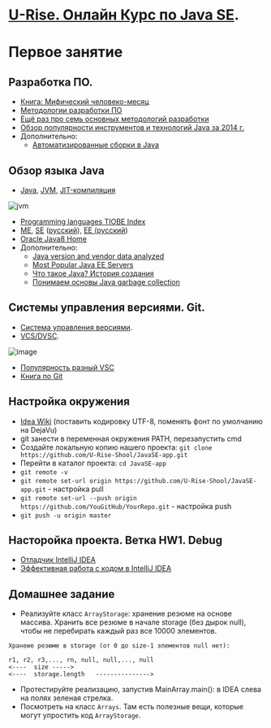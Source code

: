 # <a href="http://java.u-rise.com/">U-Rise. Онлайн Курс по Java SE</a>.
# Первое занятие

##  Разработка ПО.
- <a href="https://ru.wikipedia.org/wiki/Мифический_человеко-месяц">Книга: Мифический человеко-месяц</a>
- <a href="https://dou.ua/forums/topic/14015/">Методологии разработки ПО</a>
- <a href="https://habrahabr.ru/company/edison/blog/269789/">Ещё раз про семь основных методологий разработки</a>
- <a href="http://zeroturnaround.com/rebellabs/java-tools-and-technologies-landscape-for-2014/">Обзор популярности инструментов и технологий Java за 2014 г.</a>
-  Дополнительно:
   - <a href="http://www.quizful.net/post/automated-builds-java">Автоматизированные сборки в Java</a>

## Обзор языка Java
- <a href="http://ru.wikipedia.org/wiki/Java">Java</a>, <a href="http://ru.wikipedia.org/wiki/Виртуальная_машина_Java">JVM</a>, <a href="http://ru.wikipedia.org/wiki/JIT">JIT-компиляция</a>

![jvm](https://cloud.githubusercontent.com/assets/18701152/15219296/e6c67e86-186b-11e6-986f-651a87deec6c.png)

- <a href="http://www.tiobe.com/index.php/content/paperinfo/tpci/index.html">Programming languages TIOBE Index</a>
- <a href="http://ru.wikipedia.org/wiki/Java_Platform,_Micro_Edition">ME</a>, <a href="http://en.wikipedia.org/wiki/Java_Platform,_Standard_Edition">SE</a> (<a href="http://ru.wikipedia.org/wiki/Java_Platform,_Standard_Edition">русский</a>), <a href="http://en.wikipedia.org/wiki/Java_Platform,_Enterprise_Edition">EE (<a href="http://ru.wikipedia.org/wiki/Java_Platform,_Enterprise_Edition">русский</a>)</a>
- <a href="http://docs.oracle.com/javase/8/docs/index.html">Oracle Java8 Home</a>
-  Дополнительно:
   - <a href="https://plumbr.eu/blog/java/java-version-and-vendor-data-analyzed-2016-edition">Java version and vendor data analyzed</a>
   - <a href="https://dzone.com/articles/most-popular-java-ee-servers-2016-edition">Most Popular Java EE Servers</a>
   - <a href="http://www.intuit.ru/studies/courses/16/16/lecture/27105">Что такое Java? История создания</a>
   - <a href="http://ggenikus.github.io/blog/2014/05/04/gc/">Понимаем основы Java garbage collection</a>

##  Системы управления версиями. Git.
- <a href="http://ru.wikipedia.org/wiki/Система_управления_версиями">Система управления версиями</a>.
- <a href="http://ru.wikipedia.org/wiki/%D0%A1%D0%B8%D1%81%D1%82%D0%B5%D0%BC%D0%B0_%D1%83%D0%BF%D1%80%D0%B0%D0%B2%D0%BB%D0%B5%D0%BD%D0%B8%D1%8F_%D0%B2%D0%B5%D1%80%D1%81%D0%B8%D1%8F%D0%BC%D0%B8#.D0.A0.D0.B0.D1.81.D0.BF.D1.80.D0.B5.D0.B4.D0.B5.D0.BB.D1.91.D0.BD.D0.BD.D1.8B.D0.B5_.D1.81.D0.B8.D1.81.D1.82.D0.B5.D0.BC.D1.8B_.D1.83.D0.BF.D1.80.D0.B0.D0.B2.D0.BB.D0.B5.D0.BD.D0.B8.D1.8F_.D0.B2.D0.B5.D1.80.D1.81.D0.B8.D1.8F.D0.BC.D0.B8">VCS/DVSC</a>.

![image](https://cloud.githubusercontent.com/assets/18701152/15219746/9295a2fe-186d-11e6-876b-c61cc9be71e4.png)

- <a href="http://www.netinstructions.com/the-case-for-git/">Популярность разный VSC</a>
- <a href="https://git-scm.com/book/ru/v2">Книга по Git</a>

## Настройка окружения
- <a href="https://github.com/JavaOPs/topjava/wiki/IDEA">Idea Wiki</a> (поставить кодировку UTF-8, поменять фонт по умолчанию на DejaVu)
- git занести в переменная окружения PATH, перезапустить cmd
- Создайте локальную копию нашего проекта: `git clone https://github.com/U-Rise-Shool/JavaSE-app.git`
- Перейти в каталог проекта: `cd JavaSE-app`
- `git remote -v`
- `git remote set-url origin https://github.com/U-Rise-Shool/JavaSE-app.git` - настройка pull
- `git remote set-url --push origin https://github.com/YouGitHub/YourRepo.git` - настройка push
- `git push -u origin master`

## Насторойка проекта. Ветка HW1. Debug
- <a href="http://learn.javajoy.net/debug-intellij-idea">Отладчик IntelliJ IDEA</a>
- <a href="http://jeeconf.com/archive/jeeconf-2013/materials/intellij-idea/">Эффективная работа с кодом в IntelliJ IDEA</a>

## Домашнее задание
- Реализуйте класс `ArrayStorage`: хранение резюме на основе массива. Хранить все резюме в начале storage (без дырок null), чтобы не перебирать каждый раз все 10000 элементов.
```
Хранеие резюме в storage (от 0 до size-1 элементов null нет):

r1, r2, r3,..., rn, null, null,..., null
<----  size ----->
<----  storage.length   --------------->
```
- Протестируйте реализацию, запустив MainArray.main(): в IDEA слева на полях зеленая стрелка.
- Посмотреть на класс `Arrays`. Там есть полезные вещи, которые могут упростить код `ArrayStorage`.
